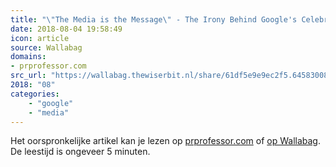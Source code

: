 ```yaml
---
title: "\"The Media is the Message\" - The Irony Behind Google's Celebration of Marshall McLuhan"
date: 2018-08-04 19:58:49
icon: article
source: Wallabag
domains:
- prprofessor.com
src_url: "https://wallabag.thewiserbit.nl/share/61df5e9e9ec2f5.64583008"
2018: "08"
categories:
    - "google"
    - "media"
---
```

Het oorspronkelijke artikel kan je lezen op [prprofessor.com](https://www.prprofessor.com/home/mcluhan) of [op Wallabag](https://wallabag.thewiserbit.nl/share/61df5e9e9ec2f5.64583008). De leestijd is ongeveer 5 minuten.
